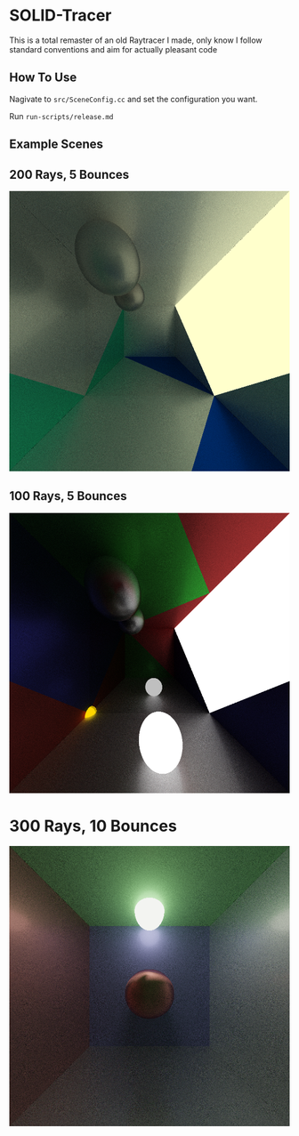 # SOLID-Tracer
This is a total remaster of an old Raytracer I made, only know I follow standard conventions and aim for actually pleasant code

## How To Use 
Nagivate to `src/SceneConfig.cc` and set the configuration you want.

Run `run-scripts/release.md`

## Example Scenes
## 200 Rays, 5 Bounces
![Example Scene 1](scenes/OutputScene.png)

## 100 Rays, 5 Bounces

![Example Scene 2](scenes/OutputScene_156650.png)

# 300 Rays, 10 Bounces 

![Example Scene 3](scenes/OutputScene_224985.png)
